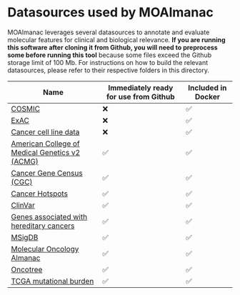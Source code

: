 # Datasources used by MOAlmanac
MOAlmanac leverages several datasources to annotate and evaluate molecular features for clinical and biological relevance. **If you are running this software after cloning it from Github, you will need to preprocess some before running this tool** because some files exceed the Github storage limit of 100 Mb. For instructions on how to build the relevant datasources, please refer to their respective folders in this directory.

| Name                                                    | Immediately ready for use from Github | Included in Docker |
|---------------------------------------------------------|---------------------------------------|--------------------|
| [COSMIC](cosmic/)                                       | :x:                                   | :white_check_mark: |
| [ExAC](exac/)                                           | :x:                                   | :white_check_mark: |
| [Cancer cell line data](preclinical/)                   | :x:                                   | :white_check_mark: |
| [American College of Medical Genetics v2 (ACMG)](acmg/) | :white_check_mark:                    | :white_check_mark: |
| [Cancer Gene Census (CGC)](cgc/)                        | :white_check_mark:                    | :white_check_mark: |
| [Cancer Hotspots](cancerhotspots/)                      | :white_check_mark:                    | :white_check_mark: |
| [ClinVar](clinvar/)                                     | :white_check_mark:                    | :white_check_mark: |
| [Genes associated with hereditary cancers](hereditary/) | :white_check_mark:                    | :white_check_mark: |
| [MSigDB](gsea_gene_sets/)                               | :white_check_mark:                    | :white_check_mark: |
| [Molecular Oncology Almanac](moalmanac/)                | :white_check_mark:                    | :white_check_mark: |
| [Oncotree](oncotree/)                                   | :white_check_mark:                    | :white_check_mark: |
| [TCGA mutational burden](lawrence/)                     | :white_check_mark:                    | :white_check_mark: |
